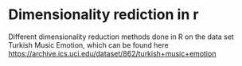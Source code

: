# Dimensionality rediction in r

Different dimensionality reduction methods done in R on the data set Turkish Music Emotion, which can be found here https://archive.ics.uci.edu/dataset/862/turkish+music+emotion
